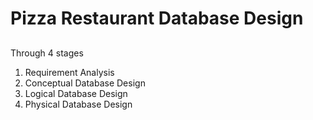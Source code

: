 # Pizza Restaurant Database Design

## 


Through 4 stages
1) Requirement Analysis
2) Conceptual Database Design
3) Logical Database Design
4) Physical Database Design
